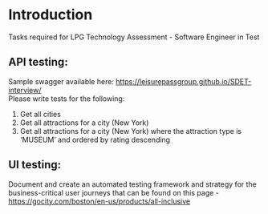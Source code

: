 # Introduction
Tasks required for LPG Technology Assessment - Software Engineer in Test

## API testing:
Sample swagger available here: https://leisurepassgroup.github.io/SDET-interview/  
Please write tests for the following:
1. Get all cities
1. Get all attractions for a city (New York)
1. Get all attractions for a city (New York) where the attraction type is ‘MUSEUM’ and ordered by rating descending
   
## UI testing:
Document and create an automated testing framework and strategy for the business-critical user journeys that can
be found on this page - https://gocity.com/boston/en-us/products/all-inclusive